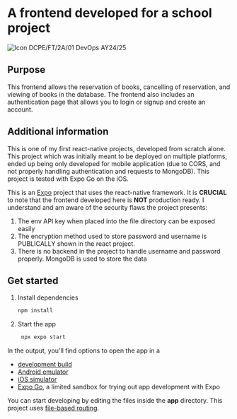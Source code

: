# A frontend developed for a school project
![Icon](https://cdn.discordapp.com/attachments/852872786334187521/1269819128554848348/App_Icon.png?ex=66b172b8&is=66b02138&hm=36f44cfd5345605a67630aac0cfe0448dd44a40c83f95f30513728cd16eec710&)
DCPE/FT/2A/01
DevOps AY24/25

## Purpose
This frontend allows the reservation of books, cancelling of reservation, and viewing of books in the database.
The frontend also includes an authentication page that allows you to login or signup and create an account.

## Additional information
This is one of my first react-native projects, developed from scratch alone. This project which was initially meant to be deployed on multiple
platforms, ended up being only developed for mobile application (due to CORS, and not properly handling
authentication and requests to MongoDB). This project is tested with Expo Go on the iOS.

This is an [Expo](https://expo.dev) project that uses the react-native framework.
It is **CRUCIAL** to note that the frontend developed here is **NOT** production ready.
I understand and am aware of the security flaws the project presents:
1. The env API key when placed into the file directory can be exposed easily
2. The encryption method used to store password and username is PUBLICALLY shown in the react project.
3. There is no backend in the project to handle username and password properly. MongoDB is used to store the data

## Get started

1. Install dependencies

   ```bash
   npm install
   ```

2. Start the app

   ```bash
    npx expo start
   ```

In the output, you'll find options to open the app in a

- [development build](https://docs.expo.dev/develop/development-builds/introduction/)
- [Android emulator](https://docs.expo.dev/workflow/android-studio-emulator/)
- [iOS simulator](https://docs.expo.dev/workflow/ios-simulator/)
- [Expo Go](https://expo.dev/go), a limited sandbox for trying out app development with Expo

You can start developing by editing the files inside the **app** directory. This project uses [file-based routing](https://docs.expo.dev/router/introduction).
